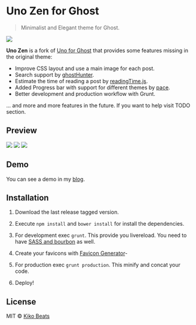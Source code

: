 # Uno Zen for Ghost

> Minimalist and Elegant theme for Ghost.

![](http://i.imgur.com/JJKXd2O.jpg)

**Uno Zen** is a fork of [Uno for Ghost](https://github.com/daleanthony/Uno) that provides some features missing in the original theme:

* Improve CSS layout and use a main image for each post.
* Search support by [ghostHunter](https://github.com/i11ume/ghostHunter/).
* Estimate the time of reading a post by [readingTime.js](https://github.com/michael-lynch/reading-time).
* Added Progress bar with support for different themes by [pace](http://github.hubspot.com/pace/docs/welcome/).
* Better development and production workflow with Grunt.

... and more and more features in the future. If you want to help visit TODO section.

## Preview

![](http://i.imgur.com/YZXKWcW.png)
![](http://i.imgur.com/6m4kKsy.png)
![](http://i.imgur.com/BqJBN0X.jpg)

## Demo

You can see a demo in my [blog](http://blog.kikobeats.com).

## Installation

1) Download the last release tagged version.

2) Execute `npm install` and `bower install` for install the dependencies.

3) For development exec `grunt`. This provide you livereload. You need to have [SASS and bourbon](https://github.com/daleanthony/uno#development) as well.

4) Create your favicons with [Favicon Generator](http://realfavicongenerator.net/)-

4) For production exec `grunt production`. This minify and concat your code.

5) Deploy!

## License

MIT © [Kiko Beats](kikobeats.com)